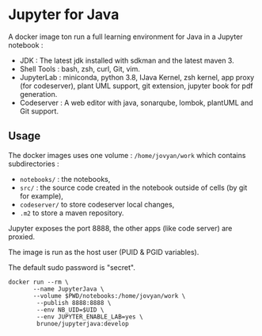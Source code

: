 # Jupyter for Java

A docker image ton run a full learning environment for Java in a Jupyter notebook :

* JDK : The latest jdk installed with sdkman and the latest maven 3.
* Shell Tools : bash, zsh, curl, Git, vim.
* JupyterLab : miniconda, python 3.8, IJava Kernel, zsh kernel, app proxy (for codeserver), plant UML support, git extension, jupyter book for pdf generation.
* Codeserver : A web editor with  java, sonarqube, lombok, plantUML and Git support. 

## Usage

The docker images uses one volume : `/home/jovyan/work` which contains subdirectories :

* `notebooks/` :  the notebooks, 
* `src/` : the source code created in the notebook outside of cells (by git for example),
* `codeserver/` to store codeserver local changes,
* `.m2` to store a maven repository.

Jupyter exposes the port 8888, the other apps (like code server) are proxied.

The image is run as the host user (PUID & PGID variables).

The default sudo password is "secret".

```shell
docker run --rm \
       --name JupyterJava \
       --volume $PWD/notebooks:/home/jovyan/work \
        --publish 8888:8888 \
        --env NB_UID=$UID \
        --env JUPYTER_ENABLE_LAB=yes \
        brunoe/jupyterjava:develop
```
